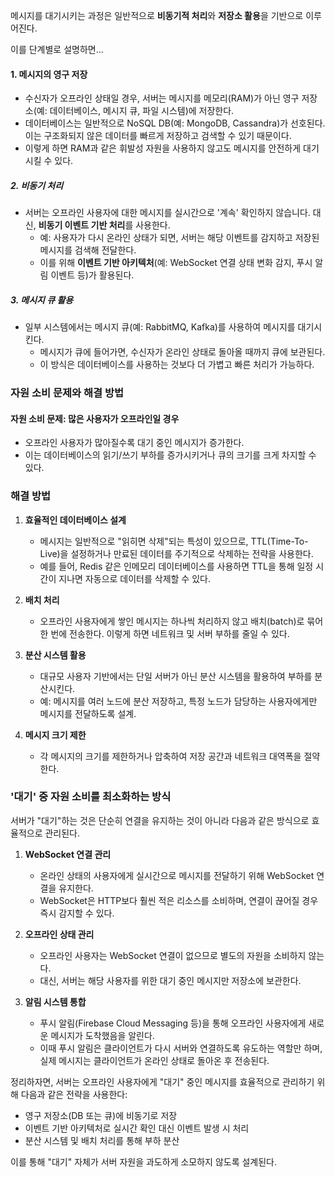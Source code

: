 
메시지를 대기시키는 과정은 일반적으로 **비동기적 처리**와 **저장소 활용**을 기반으로 이루어진다.

이를 단계별로 설명하면...
#### 1. **메시지의 영구 저장**
- 수신자가 오프라인 상태일 경우, 서버는 메시지를 메모리(RAM)가 아닌 영구 저장소(예: 데이터베이스, 메시지 큐, 파일 시스템)에 저장한다.
- 데이터베이스는 일반적으로 NoSQL DB(예: MongoDB, Cassandra)가 선호된다. 이는 구조화되지 않은 데이터를 빠르게 저장하고 검색할 수 있기 때문이다.
- 이렇게 하면 RAM과 같은 휘발성 자원을 사용하지 않고도 메시지를 안전하게 대기시킬 수 있다.

##### 2. **비동기 처리**
- 서버는 오프라인 사용자에 대한 메시지를 실시간으로 '계속' 확인하지 않습니다. 대신, **비동기 이벤트 기반 처리**를 사용한다.
  - 예: 사용자가 다시 온라인 상태가 되면, 서버는 해당 이벤트를 감지하고 저장된 메시지를 검색해 전달한다.
  - 이를 위해 **이벤트 기반 아키텍처**(예: WebSocket 연결 상태 변화 감지, 푸시 알림 이벤트 등)가 활용된다.

##### 3. **메시지 큐 활용**
- 일부 시스템에서는 메시지 큐(예: RabbitMQ, Kafka)를 사용하여 메시지를 대기시킨다.
  - 메시지가 큐에 들어가면, 수신자가 온라인 상태로 돌아올 때까지 큐에 보관된다.
  - 이 방식은 데이터베이스를 사용하는 것보다 더 가볍고 빠른 처리가 가능하다.

### 자원 소비 문제와 해결 방법

#### 자원 소비 문제: 많은 사용자가 오프라인일 경우
- 오프라인 사용자가 많아질수록 대기 중인 메시지가 증가한다.
- 이는 데이터베이스의 읽기/쓰기 부하를 증가시키거나 큐의 크기를 크게 차지할 수 있다.

### 해결 방법
1. **효율적인 데이터베이스 설계**
   - 메시지는 일반적으로 "읽히면 삭제"되는 특성이 있으므로, TTL(Time-To-Live)을 설정하거나 만료된 데이터를 주기적으로 삭제하는 전략을 사용한다.
   - 예를 들어, Redis 같은 인메모리 데이터베이스를 사용하면 TTL을 통해 일정 시간이 지나면 자동으로 데이터를 삭제할 수 있다.

2. **배치 처리**
   - 오프라인 사용자에게 쌓인 메시지는 하나씩 처리하지 않고 배치(batch)로 묶어 한 번에 전송한다. 이렇게 하면 네트워크 및 서버 부하를 줄일 수 있다.

3. **분산 시스템 활용**
   - 대규모 사용자 기반에서는 단일 서버가 아닌 분산 시스템을 활용하여 부하를 분산시킨다.
   - 예: 메시지를 여러 노드에 분산 저장하고, 특정 노드가 담당하는 사용자에게만 메시지를 전달하도록 설계.

4. **메시지 크기 제한**
   - 각 메시지의 크기를 제한하거나 압축하여 저장 공간과 네트워크 대역폭을 절약한다.

### '대기' 중 자원 소비를 최소화하는 방식

서버가 "대기"하는 것은 단순히 연결을 유지하는 것이 아니라 다음과 같은 방식으로 효율적으로 관리된다.

1. **WebSocket 연결 관리**
   - 온라인 상태의 사용자에게 실시간으로 메시지를 전달하기 위해 WebSocket 연결을 유지한다.
   - WebSocket은 HTTP보다 훨씬 적은 리소스를 소비하며, 연결이 끊어질 경우 즉시 감지할 수 있다.

2. **오프라인 상태 관리**
   - 오프라인 사용자는 WebSocket 연결이 없으므로 별도의 자원을 소비하지 않는다.
   - 대신, 서버는 해당 사용자를 위한 대기 중인 메시지만 저장소에 보관한다.

3. **알림 시스템 통합**
   - 푸시 알림(Firebase Cloud Messaging 등)을 통해 오프라인 사용자에게 새로운 메시지가 도착했음을 알린다.
   - 이때 푸시 알림은 클라이언트가 다시 서버와 연결하도록 유도하는 역할만 하며, 실제 메시지는 클라이언트가 온라인 상태로 돌아온 후 전송된다.





정리하자면, 서버는 오프라인 사용자에게 "대기" 중인 메시지를 효율적으로 관리하기 위해 다음과 같은 전략을 사용한다:

- 영구 저장소(DB 또는 큐)에 비동기로 저장
- 이벤트 기반 아키텍처로 실시간 확인 대신 이벤트 발생 시 처리
- 분산 시스템 및 배치 처리를 통해 부하 분산

이를 통해 "대기" 자체가 서버 자원을 과도하게 소모하지 않도록 설계된다. 


